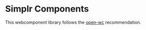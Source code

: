 # Simplr Components

This webcomponent library follows the [open-wc](https://github.com/open-wc/open-wc) recommendation.

